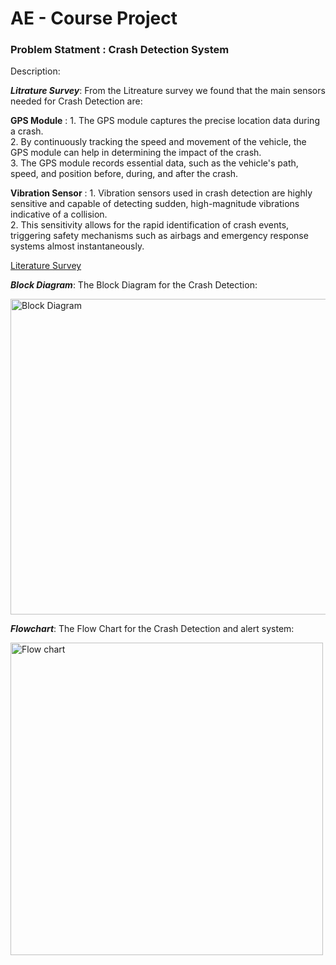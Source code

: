 # AE - Course Project 

### Problem Statment : Crash Detection System
Description:

***Litrature Survey***:
From the Litreature survey we found that the main sensors needed for Crash Detection are: <br /> 


**GPS Module** : 1. The GPS module captures the precise location data during a crash. <br /> 
2. By continuously tracking the speed and movement of the vehicle, the GPS module can help in determining the impact of the crash.<br /> 
3. The GPS module records essential data, such as the vehicle's path, speed, and position before, during, and after the crash. 

**Vibration Sensor** : 1. Vibration sensors used in crash detection are highly sensitive and capable of detecting sudden, high-magnitude vibrations indicative of a collision. <br /> 
2. This sensitivity allows for the rapid identification of crash events, triggering safety mechanisms such as airbags and emergency response systems almost instantaneously.<br /> 


[Literature Survey](https://github.com/JadenEkbote/crashDetection.github.io/tree/main/resarch)



***Block Diagram***:
The Block Diagram for the Crash Detection:


<img width="505" alt="Block Diagram" src="https://github.com/JadenEkbote/crashDetection.github.io/assets/97228905/3f19a8aa-582e-404f-975e-e7f4afcb129b">

***Flowchart***:
The Flow Chart for the Crash Detection and alert system:




<img width="500" alt="Flow chart" src=https://github.com/JadenEkbote/crashDetection.github.io/assets/97268081/bf95886f-91e4-493f-9d34-a79183255b56>


